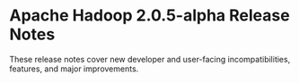 # Apache Hadoop  2.0.5-alpha Release Notes

These release notes cover new developer and user-facing incompatibilities, features, and major improvements.



